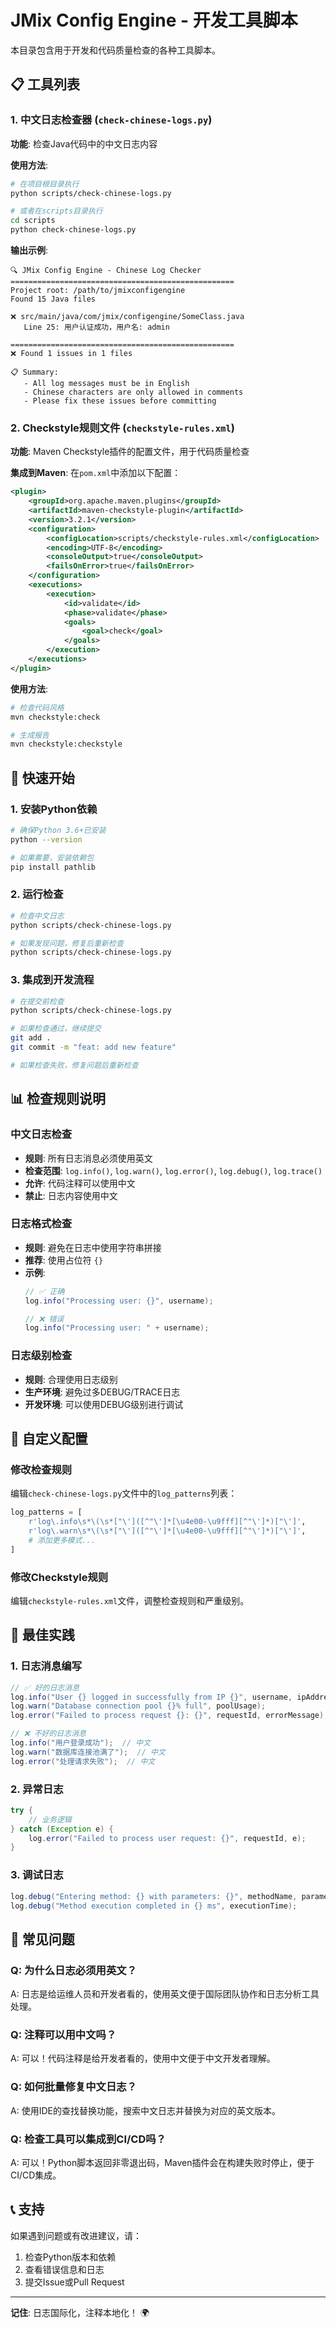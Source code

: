 # JMix Config Engine - 开发工具脚本

本目录包含用于开发和代码质量检查的各种工具脚本。

## 📋 工具列表

### 1. 中文日志检查器 (`check-chinese-logs.py`)

**功能**: 检查Java代码中的中文日志内容

**使用方法**:
```bash
# 在项目根目录执行
python scripts/check-chinese-logs.py

# 或者在scripts目录执行
cd scripts
python check-chinese-logs.py
```

**输出示例**:
```
🔍 JMix Config Engine - Chinese Log Checker
==================================================
Project root: /path/to/jmixconfigengine
Found 15 Java files

❌ src/main/java/com/jmix/configengine/SomeClass.java
   Line 25: 用户认证成功，用户名: admin

==================================================
❌ Found 1 issues in 1 files

📋 Summary:
   - All log messages must be in English
   - Chinese characters are only allowed in comments
   - Please fix these issues before committing
```

### 2. Checkstyle规则文件 (`checkstyle-rules.xml`)

**功能**: Maven Checkstyle插件的配置文件，用于代码质量检查

**集成到Maven**:
在`pom.xml`中添加以下配置：

```xml
<plugin>
    <groupId>org.apache.maven.plugins</groupId>
    <artifactId>maven-checkstyle-plugin</artifactId>
    <version>3.2.1</version>
    <configuration>
        <configLocation>scripts/checkstyle-rules.xml</configLocation>
        <encoding>UTF-8</encoding>
        <consoleOutput>true</consoleOutput>
        <failsOnError>true</failsOnError>
    </configuration>
    <executions>
        <execution>
            <id>validate</id>
            <phase>validate</phase>
            <goals>
                <goal>check</goal>
            </goals>
        </execution>
    </executions>
</plugin>
```

**使用方法**:
```bash
# 检查代码风格
mvn checkstyle:check

# 生成报告
mvn checkstyle:checkstyle
```

## 🚀 快速开始

### 1. 安装Python依赖
```bash
# 确保Python 3.6+已安装
python --version

# 如果需要，安装依赖包
pip install pathlib
```

### 2. 运行检查
```bash
# 检查中文日志
python scripts/check-chinese-logs.py

# 如果发现问题，修复后重新检查
python scripts/check-chinese-logs.py
```

### 3. 集成到开发流程
```bash
# 在提交前检查
python scripts/check-chinese-logs.py

# 如果检查通过，继续提交
git add .
git commit -m "feat: add new feature"

# 如果检查失败，修复问题后重新检查
```

## 📊 检查规则说明

### 中文日志检查
- **规则**: 所有日志消息必须使用英文
- **检查范围**: `log.info()`, `log.warn()`, `log.error()`, `log.debug()`, `log.trace()`
- **允许**: 代码注释可以使用中文
- **禁止**: 日志内容使用中文

### 日志格式检查
- **规则**: 避免在日志中使用字符串拼接
- **推荐**: 使用占位符 `{}`
- **示例**:
  ```java
  // ✅ 正确
  log.info("Processing user: {}", username);
  
  // ❌ 错误
  log.info("Processing user: " + username);
  ```

### 日志级别检查
- **规则**: 合理使用日志级别
- **生产环境**: 避免过多DEBUG/TRACE日志
- **开发环境**: 可以使用DEBUG级别进行调试

## 🔧 自定义配置

### 修改检查规则
编辑`check-chinese-logs.py`文件中的`log_patterns`列表：

```python
log_patterns = [
    r'log\.info\s*\(\s*["\']([^"\']*[\u4e00-\u9fff][^"\']*)["\']',
    r'log\.warn\s*\(\s*["\']([^"\']*[\u4e00-\u9fff][^"\']*)["\']',
    # 添加更多模式...
]
```

### 修改Checkstyle规则
编辑`checkstyle-rules.xml`文件，调整检查规则和严重级别。

## 📝 最佳实践

### 1. 日志消息编写
```java
// ✅ 好的日志消息
log.info("User {} logged in successfully from IP {}", username, ipAddress);
log.warn("Database connection pool {}% full", poolUsage);
log.error("Failed to process request {}: {}", requestId, errorMessage);

// ❌ 不好的日志消息
log.info("用户登录成功");  // 中文
log.warn("数据库连接池满了");  // 中文
log.error("处理请求失败");  // 中文
```

### 2. 异常日志
```java
try {
    // 业务逻辑
} catch (Exception e) {
    log.error("Failed to process user request: {}", requestId, e);
}
```

### 3. 调试日志
```java
log.debug("Entering method: {} with parameters: {}", methodName, parameters);
log.debug("Method execution completed in {} ms", executionTime);
```

## 🚨 常见问题

### Q: 为什么日志必须用英文？
A: 日志是给运维人员和开发者看的，使用英文便于国际团队协作和日志分析工具处理。

### Q: 注释可以用中文吗？
A: 可以！代码注释是给开发者看的，使用中文便于中文开发者理解。

### Q: 如何批量修复中文日志？
A: 使用IDE的查找替换功能，搜索中文日志并替换为对应的英文版本。

### Q: 检查工具可以集成到CI/CD吗？
A: 可以！Python脚本返回非零退出码，Maven插件会在构建失败时停止，便于CI/CD集成。

## 📞 支持

如果遇到问题或有改进建议，请：
1. 检查Python版本和依赖
2. 查看错误信息和日志
3. 提交Issue或Pull Request

---

**记住**: 日志国际化，注释本地化！ 🌍 